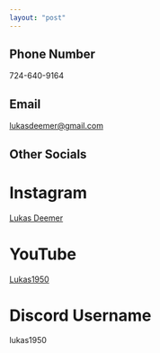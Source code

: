 ```yaml
---
layout: "post"
---
```

## Phone Number
724-640-9164

## Email
lukasdeemer@gmail.com

## Other Socials

# Instagram
[Lukas Deemer](https://www.instagram.com/mixer_lukas1950/)

# YouTube
[Lukas1950](https://www.youtube.com/@Lukas1950/videos)

# Discord Username
lukas1950